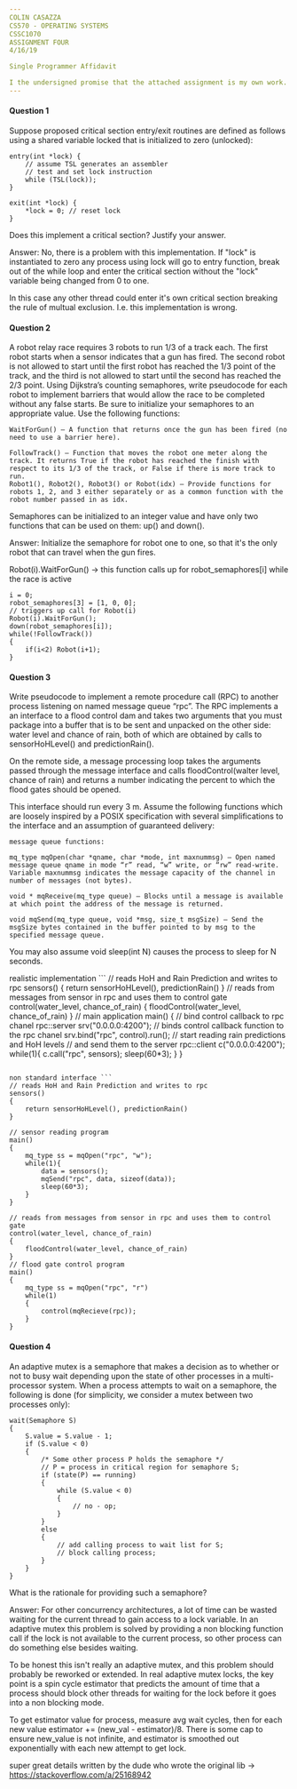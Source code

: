 ```yaml
---
COLIN CASAZZA
CS570 - OPERATING SYSTEMS
CSSC1070
ASSIGNMENT FOUR
4/16/19

Single Programmer Affidavit

I the undersigned promise that the attached assignment is my own work. While I was free to discuss ideas with others, the work contained is my own. I recognize that should this not be the case, I will be subject to penalties as outlined in the course syllabus. 
---
```

#### Question 1

Suppose proposed critical section entry/exit routines are defined as    follows using a shared variable locked that is initialized to zero (unlocked):

```
entry(int *lock) {
    // assume TSL generates an assembler
    // test and set lock instruction
    while (TSL(lock));
}

exit(int *lock) {
    *lock = 0; // reset lock
}
```
Does this implement a critical section? Justify your answer.

Answer: No, there is a problem with this implementation. If "lock" is instantiated to zero any process using lock will go to entry function, break out of the while loop and enter the critical section without the "lock" variable being changed from 0 to one. 

In this case any other thread could enter it's own critical section breaking the rule of multual exclusion. I.e. this implementation is wrong.

#### Question 2

A robot relay race requires 3 robots to run 1/3 of a track each. The first robot starts when a sensor indicates that a gun has fired. The second robot is not allowed to start until the first robot has reached the
1/3 point of the track, and the third is not allowed to start until the second has reached the 2/3 point. Using Dijkstra’s counting semaphores, write pseudocode for each robot to implement barriers that would allow the race to be completed without any false starts. Be sure to initialize your semaphores to an appropriate value. Use the following functions:

    WaitForGun() – A function that returns once the gun has been fired (no need to use a barrier here). 

    FollowTrack() – Function that moves the robot one meter along the track. It returns True if the robot has reached the finish with respect to its 1/3 of the track, or False if there is more track to run.
    Robot1(), Robot2(), Robot3() or Robot(idx) – Provide functions for robots 1, 2, and 3 either separately or as a common function with the robot number passed in as idx. 
    
Semaphores can be initialized to an integer value and have only two functions that can be used on them: up() and down().

Answer:
Initialize the semaphore for robot one to one, so that it's the only robot that can travel when the gun fires. 

Robot(i).WaitForGun() -> this function calls up for robot_semaphores[i] while the race is active

```
i = 0;
robot_semaphores[3] = [1, 0, 0];
// triggers up call for Robot(i)
Robot(i).WaitForGun(); 
down(robot_semaphores[i]);
while(!FollowTrack())
{
    if(i<2) Robot(i+1);
}
```

#### Question 3

Write pseudocode to implement a remote procedure call (RPC) to another process listening on named message queue “rpc”. The RPC implements a an interface to a flood control dam and takes two arguments that you must package into a buffer that is to be sent and unpacked on the other side: water level and chance of rain, both of which are obtained by calls to sensorHoHLevel() and predictionRain(). 

On the remote side, a message processing loop takes the arguments passed through the message interface and calls floodControl(walter level, chance of rain) and returns a number indicating the percent to which the flood gates should be opened. 

This interface should run every 3 m. Assume the following functions which are loosely inspired by a POSIX specification with several simplifications to the interface and an assumption of guaranteed delivery:
    
    message queue functions:

    mq_type mqOpen(char *qname, char *mode, int maxnummsg) – Open named
    message queue qname in mode “r” read, “w” write, or “rw” read-write.
    Variable maxnummsg indicates the message capacity of the channel in
    number of messages (not bytes).

    void * mqReceive(mq_type queue) – Blocks until a message is available at which point the address of the message is returned.

    void mqSend(mq_type queue, void *msg, size_t msgSize) – Send the msgSize bytes contained in the buffer pointed to by msg to the specified message queue.

You may also assume void sleep(int N) causes the process to sleep for N seconds.

realistic implementation ```
// reads HoH and Rain Prediction and writes to rpc
sensors()
{
    return sensorHoHLevel(), predictionRain()
}
// reads from messages from sensor in rpc and uses them to control gate
control(water_level, chance_of_rain)
{
    floodControl(water_level, chance_of_rain)
}
// main application
main() 
{
    // bind control callback to rpc chanel
    rpc::server srv("0.0.0.0:4200");
    // binds control callback function to the rpc chanel
    srv.bind("rpc", control).run();
    // start reading rain predictions and HoH levels
    // and send them to the server
    rpc::client c("0.0.0.0:4200");
    while(1){
        c.call("rpc", sensors);
        sleep(60*3);
    }
}
```

non standard interface ```
// reads HoH and Rain Prediction and writes to rpc
sensors()
{
    return sensorHoHLevel(), predictionRain()
}

// sensor reading program
main() 
{
    mq_type ss = mqOpen("rpc", "w");
    while(1){
        data = sensors();
        mqSend("rpc", data, sizeof(data));
        sleep(60*3);
    }
}

// reads from messages from sensor in rpc and uses them to control gate
control(water_level, chance_of_rain)
{
    floodControl(water_level, chance_of_rain)
}
// flood gate control program
main()
{
    mq_type ss = mqOpen("rpc", "r")
    while(1)
    {
        control(mqRecieve(rpc));
    }
}
```

#### Question 4

An adaptive mutex is a semaphore that makes a decision as to whether or not to busy wait depending upon the state of other processes in a multi-processor system. When a process attempts to wait on a semaphore, the following is done (for simplicity, we consider a mutex between two processes only):

```
wait(Semaphore S)
{
    S.value = S.value - 1;
    if (S.value < 0)
    {
        /* Some other process P holds the semaphore */
        // P = process in critical region for semaphore S;
        if (state(P) == running)
        {
            while (S.value < 0)
            {
                // no - op;
            }
        }       
        else
        {
            // add calling process to wait list for S;
            // block calling process;
        }
    }
}
```

What is the rationale for providing such a semaphore?

Answer: For other concurrency architectures, a lot of time can be wasted waiting for the current thread to gain access to a lock variable. In an adaptive mutex this problem is solved by providing a non blocking function call if the lock is not available to the current process, so other process can do something else besides waiting. 

To be honest this isn't really an adaptive mutex, and this problem should probably be reworked or extended. In real adaptive mutex locks, the key point is a spin cycle estimator that predicts the amount of time that a process should block other threads for waiting for the lock before it goes into a non blocking mode. 

To get estimator value for process, measure avg wait cycles, then for each new value estimator += (new_val - estimator)/8. There is some cap to ensure new_value is not infinite, and estimator is smoothed out exponentially with each new attempt to get lock.

super great details written by the dude who wrote the original lib -> https://stackoverflow.com/a/25168942